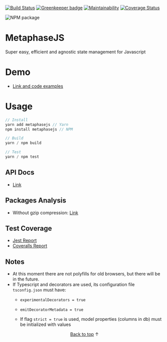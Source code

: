 [![Build Status](https://travis-ci.org/YagoLopez/metaphasejs.svg?branch=master)](https://travis-ci.org/YagoLopez/metaphasejs) [![Greenkeeper badge](https://badges.greenkeeper.io/YagoLopez/metaphasejs.svg)](https://greenkeeper.io/)
 [![Maintainability](https://api.codeclimate.com/v1/badges/c264e58f56102a22476c/maintainability)](https://codeclimate.com/github/YagoLopez/metaphasejs/maintainability) <!--[![Known Vulnerabilities](https://snyk.io/test/github/YagoLopez/metaphasejs/badge.svg?targetFile=package.json)](https://snyk.io/test/github/YagoLopez/metaphasejs?targetFile=package.json)--> [![Coverage Status](https://coveralls.io/repos/github/YagoLopez/metaphasejs/badge.svg?branch=master)](https://coveralls.io/github/YagoLopez/metaphasejs?branch=master) 
<!--![license](https://img.shields.io/github/license/mashape/apistatus.svg) [![Packages Analysis](https://img.shields.io/badge/packages-analysis-blue.svg)](analysis.html)-->

![NPM package](https://nodei.co/npm/metaphasejs.png)

# MetaphaseJS

Super easy, efficient and agnostic state management for Javascript

# Demo

- [Link and code examples](https://github.com/YagoLopez/metaphasejs-react-demo)

# Usage

```javascript
// Install
yarn add metaphasejs // Yarn
npm install metaphasejs // NPM

// Build
yarn / npm build

// Test
yarn / npm test
```

## API Docs

- [Link](https://yagolopez.js.org/metaphasejs/docs/index.html)

## Packages Analysis

- Without gzip compression: [Link](https://yagolopez.js.org/metaphasejs/analysis.html)

## Test Coverage

- [Jest Report](https://yagolopez.js.org/metaphasejs/coverage/lcov-report/index.html)
- [Coveralls Report](https://coveralls.io/github/YagoLopez/metaphasejs)

## Notes

- At this moment there are not polyfills for old browsers, but there will be in the future.
- If Typescript and decorators are used, its configuration file `tsconfig.json` must have:
  - `experimentalDecorators = true`

  - `emitDecoratorMetadata = true`

  - If flag `strict = true` is used, model properties (columns in db) must be initialized with values


<p align="center"><a href="#">Back to top</a> ↑</p>